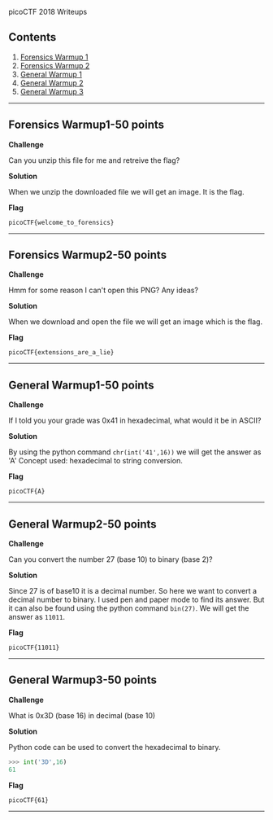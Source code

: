 picoCTF 2018 Writeups

## Contents
1. [Forensics Warmup 1     ](#Forensics-Warmup1-50-points)
2. [Forensics Warmup 2     ](#Forensics-Warmup2-50-points)
3. [General Warmup 1       ](#General-Warmup1-50-points)
4. [General Warmup 2       ](#General-Warmup2-50-points)
5. [General Warmup 3       ](#General-Warmup3-50-points)

---------------------------------------------------------------------------------
## Forensics Warmup1-50 points

**Challenge**

Can you unzip this file for me and retreive the flag?

**Solution**

When we unzip the downloaded file we will get an image. It is the flag.

**Flag**
```
picoCTF{welcome_to_forensics}
```
--------------------------------------------------------------------------------

## Forensics Warmup2-50 points

**Challenge**

Hmm for some reason I can't open this PNG? Any ideas?

**Solution**

When we download and open the file we will get an image which is the flag.

**Flag**
```
picoCTF{extensions_are_a_lie}
```
----------------------------------------------------------------------------------

## General Warmup1-50 points

**Challenge**

If I told you your grade was 0x41 in hexadecimal, what would it be in ASCII?

**Solution**

By using the python command ```chr(int('41',16))``` we will get the answer as 'A'
Concept used: hexadecimal to string conversion.

**Flag**
```
picoCTF{A}
```
----------------------------------------------------------------------------------

## General Warmup2-50 points

**Challenge**

Can you convert the number 27 (base 10) to binary (base 2)?

**Solution**

Since 27 is of base10 it is a decimal number. So here we want to convert a decimal number to binary. I used pen and paper mode to find its answer. 
But it can also be found using the python command ```bin(27)```. We will get the answer as ```11011```.

**Flag**
```
picoCTF{11011}
```
-------------------------------------------------------------------------------------------

## General Warmup3-50 points

**Challenge**

What is 0x3D (base 16) in decimal (base 10)

**Solution**

Python code can be used to convert the hexadecimal to binary.

```python
>>> int('3D',16)
61
```

**Flag**
```
picoCTF{61}
```
--------------------------------------------------------------------------------------
